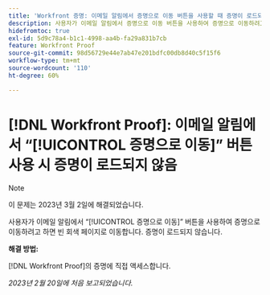 ```yaml
---
title: 'Workfront 증명: 이메일 알림에서 증명으로 이동 버튼을 사용할 때 증명이 로드되지 않음'
description: 사용자가 이메일 알림에서 증명으로 이동 버튼을 사용하여 증명으로 이동하려고 하면 빈 회색 페이지로 이동됩니다. 증명이 로드되지 않습니다.
hidefromtoc: true
exl-id: 5d9c78a4-b1c1-4998-aa4b-fa29a831b7cb
feature: Workfront Proof
source-git-commit: 98d56729e44e7ab47e201bdfc00db8d40c5f15f6
workflow-type: tm+mt
source-wordcount: '110'
ht-degree: 60%

---
```


# [!DNL Workfront Proof]: 이메일 알림에서 “[!UICONTROL 증명으로 이동]” 버튼 사용 시 증명이 로드되지 않음

>[!NOTE]
>
>이 문제는 2023년 3월 2일에 해결되었습니다.

사용자가 이메일 알림에서 “[!UICONTROL 증명으로 이동]” 버튼을 사용하여 증명으로 이동하려고 하면 빈 회색 페이지로 이동합니다. 증명이 로드되지 않습니다.

**해결 방법:**

[!DNL Workfront Proof]의 증명에 직접 액세스합니다.

_2023년 2월 20일에 처음 보고되었습니다._
